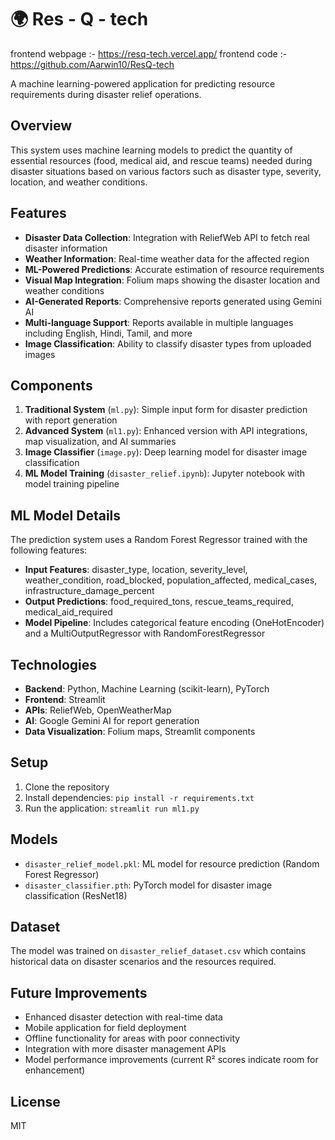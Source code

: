 # 🌍 Res - Q - tech

frontend webpage :- https://resq-tech.vercel.app/
frontend code :- https://github.com/Aarwin10/ResQ-tech

A machine learning-powered application for predicting resource requirements during disaster relief operations.

## Overview

This system uses machine learning models to predict the quantity of essential resources (food, medical aid, and rescue teams) needed during disaster situations based on various factors such as disaster type, severity, location, and weather conditions.

## Features

- **Disaster Data Collection**: Integration with ReliefWeb API to fetch real disaster information
- **Weather Information**: Real-time weather data for the affected region
- **ML-Powered Predictions**: Accurate estimation of resource requirements
- **Visual Map Integration**: Folium maps showing the disaster location and weather conditions
- **AI-Generated Reports**: Comprehensive reports generated using Gemini AI
- **Multi-language Support**: Reports available in multiple languages including English, Hindi, Tamil, and more
- **Image Classification**: Ability to classify disaster types from uploaded images

## Components

1. **Traditional System** (`ml.py`): Simple input form for disaster prediction with report generation
2. **Advanced System** (`ml1.py`): Enhanced version with API integrations, map visualization, and AI summaries
3. **Image Classifier** (`image.py`): Deep learning model for disaster image classification
4. **ML Model Training** (`disaster_relief.ipynb`): Jupyter notebook with model training pipeline

## ML Model Details

The prediction system uses a Random Forest Regressor trained with the following features:
- **Input Features**: disaster_type, location, severity_level, weather_condition, road_blocked, population_affected, medical_cases, infrastructure_damage_percent
- **Output Predictions**: food_required_tons, rescue_teams_required, medical_aid_required
- **Model Pipeline**: Includes categorical feature encoding (OneHotEncoder) and a MultiOutputRegressor with RandomForestRegressor

## Technologies

- **Backend**: Python, Machine Learning (scikit-learn), PyTorch
- **Frontend**: Streamlit
- **APIs**: ReliefWeb, OpenWeatherMap
- **AI**: Google Gemini AI for report generation
- **Data Visualization**: Folium maps, Streamlit components

## Setup

1. Clone the repository
2. Install dependencies: `pip install -r requirements.txt`
3. Run the application: `streamlit run ml1.py`

## Models

- `disaster_relief_model.pkl`: ML model for resource prediction (Random Forest Regressor)
- `disaster_classifier.pth`: PyTorch model for disaster image classification (ResNet18)

## Dataset

The model was trained on `disaster_relief_dataset.csv` which contains historical data on disaster scenarios and the resources required.

## Future Improvements

- Enhanced disaster detection with real-time data
- Mobile application for field deployment
- Offline functionality for areas with poor connectivity
- Integration with more disaster management APIs
- Model performance improvements (current R² scores indicate room for enhancement)

## License

MIT
